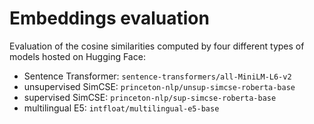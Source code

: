 # Embeddings evaluation  

Evaluation of the cosine similarities computed by four different types of models hosted on Hugging Face:

* Sentence Transformer: `sentence-transformers/all-MiniLM-L6-v2`
* unsupervised SimCSE: `princeton-nlp/unsup-simcse-roberta-base`
* supervised SimCSE: `princeton-nlp/sup-simcse-roberta-base`
* multilingual E5: `intfloat/multilingual-e5-base`
